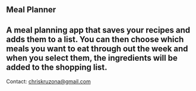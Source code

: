 Meal Planner
--------------------------
A meal planning app that saves your recipes and adds them to a list. You can then choose which meals you want to eat through out the week and when you select them, the ingredients will be added to the shopping list.
--------------------------
Contact: chriskruzona@gmail.com